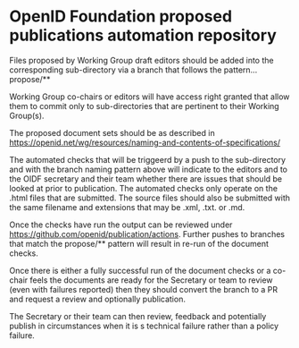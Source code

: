 # OpenID Foundation proposed publications automation repository

Files proposed by Working Group draft editors should be added into the corresponding sub-directory via a branch that follows the pattern...
    propose/**

Working Group co-chairs or editors will have access right granted that allow them to commit only to sub-directories that are pertinent to their Working Group(s).

The proposed document sets should be as described in https://openid.net/wg/resources/naming-and-contents-of-specifications/

The automated checks that will be triggeerd by a push to the sub-directory and with the branch naming pattern above will indicate to the editors and to the OIDF secretary and their team whether there are issues that should be looked at prior to publication.  The automated checks only operate on the .html files that are submitted.  The source files should also be submitted with the same filename and extensions that may be .xml, .txt. or .md.

Once the checks have run the output can be reviewed under https://github.com/openid/publication/actions.  Further pushes to branches that match the propose/** pattern will result in re-run of the document checks.

Once there is either a fully successful run of the document checks or a co-chair feels the documents are ready for the Secretary or team to review (even with failures reported) then they should convert the branch to a PR and request a review and optionally publication.

The Secretary or their team can then review, feedback and potentially publish in circumstances when it is s technical failure rather than a policy failure.


